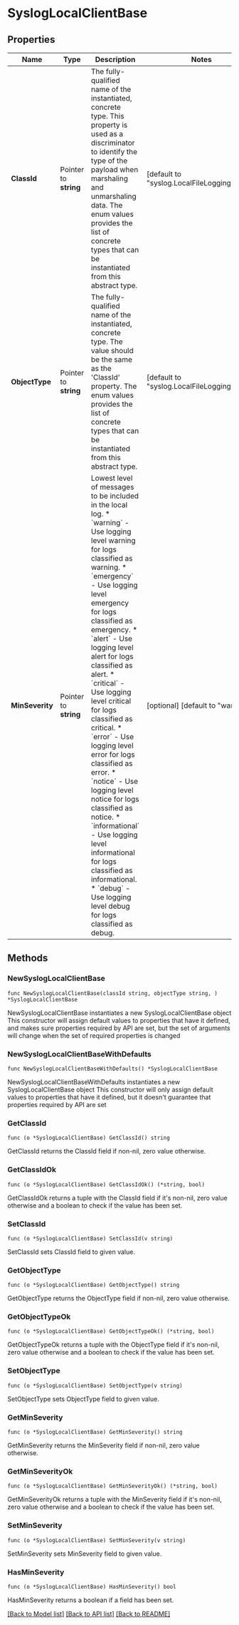 # SyslogLocalClientBase

## Properties

Name | Type | Description | Notes
------------ | ------------- | ------------- | -------------
**ClassId** | Pointer to **string** | The fully-qualified name of the instantiated, concrete type. This property is used as a discriminator to identify the type of the payload when marshaling and unmarshaling data. The enum values provides the list of concrete types that can be instantiated from this abstract type. | [default to "syslog.LocalFileLoggingClient"]
**ObjectType** | Pointer to **string** | The fully-qualified name of the instantiated, concrete type. The value should be the same as the &#39;ClassId&#39; property. The enum values provides the list of concrete types that can be instantiated from this abstract type. | [default to "syslog.LocalFileLoggingClient"]
**MinSeverity** | Pointer to **string** | Lowest level of messages to be included in the local log. * &#x60;warning&#x60; - Use logging level warning for logs classified as warning. * &#x60;emergency&#x60; - Use logging level emergency for logs classified as emergency. * &#x60;alert&#x60; - Use logging level alert for logs classified as alert. * &#x60;critical&#x60; - Use logging level critical for logs classified as critical. * &#x60;error&#x60; - Use logging level error for logs classified as error. * &#x60;notice&#x60; - Use logging level notice for logs classified as notice. * &#x60;informational&#x60; - Use logging level informational for logs classified as informational. * &#x60;debug&#x60; - Use logging level debug for logs classified as debug. | [optional] [default to "warning"]

## Methods

### NewSyslogLocalClientBase

`func NewSyslogLocalClientBase(classId string, objectType string, ) *SyslogLocalClientBase`

NewSyslogLocalClientBase instantiates a new SyslogLocalClientBase object
This constructor will assign default values to properties that have it defined,
and makes sure properties required by API are set, but the set of arguments
will change when the set of required properties is changed

### NewSyslogLocalClientBaseWithDefaults

`func NewSyslogLocalClientBaseWithDefaults() *SyslogLocalClientBase`

NewSyslogLocalClientBaseWithDefaults instantiates a new SyslogLocalClientBase object
This constructor will only assign default values to properties that have it defined,
but it doesn't guarantee that properties required by API are set

### GetClassId

`func (o *SyslogLocalClientBase) GetClassId() string`

GetClassId returns the ClassId field if non-nil, zero value otherwise.

### GetClassIdOk

`func (o *SyslogLocalClientBase) GetClassIdOk() (*string, bool)`

GetClassIdOk returns a tuple with the ClassId field if it's non-nil, zero value otherwise
and a boolean to check if the value has been set.

### SetClassId

`func (o *SyslogLocalClientBase) SetClassId(v string)`

SetClassId sets ClassId field to given value.


### GetObjectType

`func (o *SyslogLocalClientBase) GetObjectType() string`

GetObjectType returns the ObjectType field if non-nil, zero value otherwise.

### GetObjectTypeOk

`func (o *SyslogLocalClientBase) GetObjectTypeOk() (*string, bool)`

GetObjectTypeOk returns a tuple with the ObjectType field if it's non-nil, zero value otherwise
and a boolean to check if the value has been set.

### SetObjectType

`func (o *SyslogLocalClientBase) SetObjectType(v string)`

SetObjectType sets ObjectType field to given value.


### GetMinSeverity

`func (o *SyslogLocalClientBase) GetMinSeverity() string`

GetMinSeverity returns the MinSeverity field if non-nil, zero value otherwise.

### GetMinSeverityOk

`func (o *SyslogLocalClientBase) GetMinSeverityOk() (*string, bool)`

GetMinSeverityOk returns a tuple with the MinSeverity field if it's non-nil, zero value otherwise
and a boolean to check if the value has been set.

### SetMinSeverity

`func (o *SyslogLocalClientBase) SetMinSeverity(v string)`

SetMinSeverity sets MinSeverity field to given value.

### HasMinSeverity

`func (o *SyslogLocalClientBase) HasMinSeverity() bool`

HasMinSeverity returns a boolean if a field has been set.


[[Back to Model list]](../README.md#documentation-for-models) [[Back to API list]](../README.md#documentation-for-api-endpoints) [[Back to README]](../README.md)


